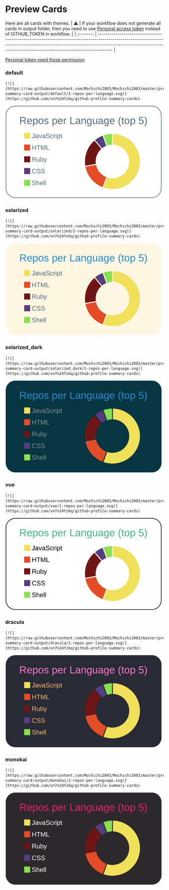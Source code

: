 
# Preview Cards

Here are all cards with themes.
| :warning: | If your workflow does not generate all cards in output folder, then you need to use [Personal access token](https://docs.github.com/en/actions/configuring-and-managing-workflows/creating-and-storing-encrypted-secrets) instead of GITHUB_TOKEN in workflow. |
| :-------: | :------------------------------------------------------------------------------------------------------------------------------------------------------------------------------------------------------------------------------------------------ |

[Personal token need those permission](https://github.com/vn7n24fzkq/github-profile-summary-cards/wiki/Personal-access-token-permissions)


### default


```
[![](https://raw.githubusercontent.com/Mochichi2003/Mochichi2003/master/profile-summary-card-output/default/1-repos-per-language.svg)](https://github.com/vn7n24fzkq/github-profile-summary-cards)
```
![](https://raw.githubusercontent.com/Mochichi2003/Mochichi2003/master/profile-summary-card-output/default/1-repos-per-language.svg)


### solarized


```
[![](https://raw.githubusercontent.com/Mochichi2003/Mochichi2003/master/profile-summary-card-output/solarized/1-repos-per-language.svg)](https://github.com/vn7n24fzkq/github-profile-summary-cards)
```
![](https://raw.githubusercontent.com/Mochichi2003/Mochichi2003/master/profile-summary-card-output/solarized/1-repos-per-language.svg)


### solarized_dark


```
[![](https://raw.githubusercontent.com/Mochichi2003/Mochichi2003/master/profile-summary-card-output/solarized_dark/1-repos-per-language.svg)](https://github.com/vn7n24fzkq/github-profile-summary-cards)
```
![](https://raw.githubusercontent.com/Mochichi2003/Mochichi2003/master/profile-summary-card-output/solarized_dark/1-repos-per-language.svg)


### vue


```
[![](https://raw.githubusercontent.com/Mochichi2003/Mochichi2003/master/profile-summary-card-output/vue/1-repos-per-language.svg)](https://github.com/vn7n24fzkq/github-profile-summary-cards)
```
![](https://raw.githubusercontent.com/Mochichi2003/Mochichi2003/master/profile-summary-card-output/vue/1-repos-per-language.svg)


### dracula


```
[![](https://raw.githubusercontent.com/Mochichi2003/Mochichi2003/master/profile-summary-card-output/dracula/1-repos-per-language.svg)](https://github.com/vn7n24fzkq/github-profile-summary-cards)
```
![](https://raw.githubusercontent.com/Mochichi2003/Mochichi2003/master/profile-summary-card-output/dracula/1-repos-per-language.svg)


### monokai


```
[![](https://raw.githubusercontent.com/Mochichi2003/Mochichi2003/master/profile-summary-card-output/monokai/1-repos-per-language.svg)](https://github.com/vn7n24fzkq/github-profile-summary-cards)
```
![](https://raw.githubusercontent.com/Mochichi2003/Mochichi2003/master/profile-summary-card-output/monokai/1-repos-per-language.svg)

